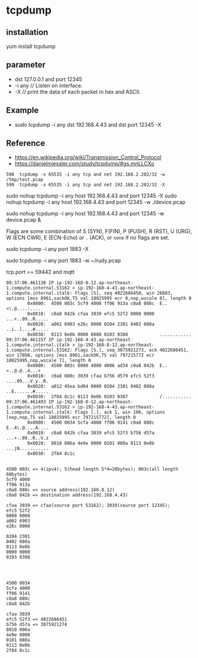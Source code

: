 # tcpdump

## installation
yum install tcpdump

## parameter
- dst 127.0.0.1 and port 12345
- -i any // Listen on interface.
- -X // print the data of each packet in hex and ASCII.

## Example
- sudo tcpdump -i any dst 192.168.4.43 and dst port 12345 -X

## Reference
- https://en.wikipedia.org/wiki/Transmission_Control_Protocol
- https://danielmiessler.com/study/tcpdump/#gs.mnLLCXo

```
598  tcpdump -s 65535 -i any tcp and net 192.168.2.202/32 -w /tmp/test.pcap
599  tcpdump -s 65535 -i any tcp and net 192.168.2.202/32 -X
```

sudo nohup tcpdump -i any host 192.168.4.43 and port 12345 -X
sudo nohup tcpdump -i any host 192.168.4.43 and port 12345 -w ./device.pcap


sudo nohup tcpdump -i any host 192.168.4.43 and  port 12345 -w device.pcap &


Flags are some combination  of  S  (SYN),  F(FIN), P (PUSH), R (RST), U (URG), W (ECN CWR), E (ECN-Echo) or `.` (ACK), or `none` if no flags are set. 


sudo tcpdump -i any port 1883 -X

sudo tcpdump -i any port 1883 -w ~/rudy.pcap

tcp.port == 59442 and  mqtt

```
09:37:06.461130 IP ip-192-168-8-12.ap-northeast-1.compute.internal.53162 > ip-192-168-4-43.ap-northeast-1.compute.internal.italk: Flags [S], seq 4022686450, win 26883, options [mss 8961,sackOK,TS val 18025995 ecr 0,nop,wscale 8], length 0
        0x0000:  4500 003c 5cf9 4000 ff06 913a c0a8 080c  E..<\.@....:....
        0x0010:  c0a8 042b cfaa 3039 efc5 52f2 0000 0000  ...+..09..R.....
        0x0020:  a002 6903 e26c 0000 0204 2301 0402 080a  ..i..l....#.....
        0x0030:  0113 0e0b 0000 0000 0103 0308            ............
09:37:06.461157 IP ip-192-168-4-43.ap-northeast-1.compute.internal.italk > ip-192-168-8-12.ap-northeast-1.compute.internal.53162: Flags [S.], seq 3075921273, ack 4022686451, win 17898, options [mss 8961,sackOK,TS val 797215772 ecr 18025995,nop,wscale 7], length 0
        0x0000:  4500 003c 0000 4000 4006 ad34 c0a8 042b  E..<..@.@..4...+
        0x0010:  c0a8 080c 3039 cfaa b756 d579 efc5 52f3  ....09...V.y..R.
        0x0020:  a012 45ea bd04 0000 0204 2301 0402 080a  ..E.......#.....
        0x0030:  2f84 8c1c 0113 0e0b 0103 0307            /...........
09:37:06.461493 IP ip-192-168-8-12.ap-northeast-1.compute.internal.53162 > ip-192-168-4-43.ap-northeast-1.compute.internal.italk: Flags [.], ack 1, win 106, options [nop,nop,TS val 18025995 ecr 797215772], length 0
        0x0000:  4500 0034 5cfa 4000 ff06 9141 c0a8 080c  E..4\.@....A....
        0x0010:  c0a8 042b cfaa 3039 efc5 52f3 b756 d57a  ...+..09..R..V.z
        0x0020:  8010 006a 4e9e 0000 0101 080a 0113 0e0b  ...jN...........
        0x0030:  2f84 8c1c       


4500 003c => 4(ipv4); 5(head length 5*4=20bytes); 003c(all length 60bytes)
5cf9 4000 
ff06 913a 
c0a8 080c => source address(192.168.8.12)
c0a8 042b => destination address(192.168.4.43)

cfaa 3039 => cfaa(source port 53162); 3039(source port 12345); 
efc5 52f2 
0000 0000
a002 6903 
e26c 0000
 
0204 2301 
0402 080a
0113 0e0b 
0000 0000 
0103 0308          




4500 0034 
5cfa 4000 
ff06 9141 
c0a8 080c
c0a8 042b 

cfaa 3039 
efc5 52f3 => 4022686451
b756 d57a => 3075921274
8010 006a
4e9e 0000 
0101 080a 
0113 0e0b
2f84 8c1c       

```
